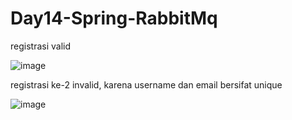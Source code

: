 # Day14-Spring-RabbitMq

registrasi valid

![image](https://user-images.githubusercontent.com/38674801/188262523-647d11dd-2fab-4b41-b482-d819d95aad37.png)

registrasi ke-2 invalid, karena username dan email bersifat unique

![image](https://user-images.githubusercontent.com/38674801/188262838-a4a02790-c883-4d5c-873f-b44dfd127d71.png)

